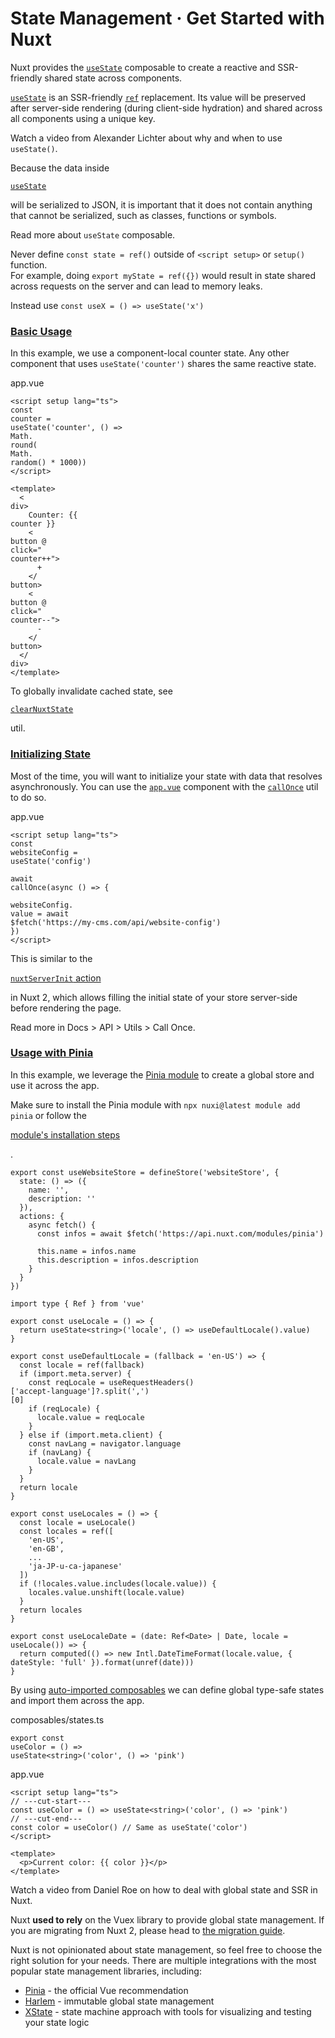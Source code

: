 # State Management · Get Started with Nuxt

Nuxt provides the [`useState`](https://nuxt.com/docs/api/composables/use-state) composable to create a reactive and SSR-friendly shared state across components.

[`useState`](https://nuxt.com/docs/api/composables/use-state) is an SSR-friendly [`ref`](https://vuejs.org/api/reactivity-core.html#ref) replacement. Its value will be preserved after server-side rendering (during client-side hydration) and shared across all components using a unique key.

Watch a video from Alexander Lichter about why and when to use `useState()`.

Because the data inside

[`useState`](https://nuxt.com/docs/api/composables/use-state)

will be serialized to JSON, it is important that it does not contain anything that cannot be serialized, such as classes, functions or symbols.

Read more about `useState` composable.

Never define `const state = ref()` outside of `<script setup>` or `setup()` function.  
For example, doing `export myState = ref({})` would result in state shared across requests on the server and can lead to memory leaks.

Instead use `const useX = () => useState('x')`

### [Basic Usage](#basic-usage)

In this example, we use a component-local counter state. Any other component that uses `useState('counter')` shares the same reactive state.

app.vue

```
<script setup lang="ts">
const
counter =
useState('counter', () =>
Math.
round(
Math.
random() * 1000))
</script>

<template>
  <
div>
    Counter: {{
counter }}
    <
button @
click="
counter++">
      +
    </
button>
    <
button @
click="
counter--">
      -
    </
button>
  </
div>
</template>

```

To globally invalidate cached state, see

[`clearNuxtState`](https://nuxt.com/docs/api/utils/clear-nuxt-state)

util.

### [Initializing State](#initializing-state)

Most of the time, you will want to initialize your state with data that resolves asynchronously. You can use the [`app.vue`](https://nuxt.com/docs/guide/directory-structure/app) component with the [`callOnce`](https://nuxt.com/docs/api/utils/call-once) util to do so.

app.vue

```
<script setup lang="ts">
const
websiteConfig =
useState('config')

await
callOnce(async () => {

websiteConfig.
value = await
$fetch('https://my-cms.com/api/website-config')
})
</script>

```

This is similar to the

[`nuxtServerInit` action](https://v2.nuxt.com/docs/directory-structure/store/#the-nuxtserverinit-action)

in Nuxt 2, which allows filling the initial state of your store server-side before rendering the page.

Read more in Docs > API > Utils > Call Once.

### [Usage with Pinia](#usage-with-pinia)

In this example, we leverage the [Pinia module](https://nuxt.com/modules/pinia) to create a global store and use it across the app.

Make sure to install the Pinia module with `npx nuxi@latest module add pinia` or follow the

[module's installation steps](https://pinia.vuejs.org/ssr/nuxt.html#Installation)

.

```
export const useWebsiteStore = defineStore('websiteStore', {
  state: () => ({
    name: '',
    description: ''
  }),
  actions: {
    async fetch() {
      const infos = await $fetch('https://api.nuxt.com/modules/pinia')

      this.name = infos.name
      this.description = infos.description
    }
  }
})

```

```
import type { Ref } from 'vue'

export const useLocale = () => {
  return useState<string>('locale', () => useDefaultLocale().value)
}

export const useDefaultLocale = (fallback = 'en-US') => {
  const locale = ref(fallback)
  if (import.meta.server) {
    const reqLocale = useRequestHeaders()
['accept-language']?.split(',')
[0]
    if (reqLocale) {
      locale.value = reqLocale
    }
  } else if (import.meta.client) {
    const navLang = navigator.language
    if (navLang) {
      locale.value = navLang
    }
  }
  return locale
}

export const useLocales = () => {
  const locale = useLocale()
  const locales = ref([
    'en-US',
    'en-GB',
    ...
    'ja-JP-u-ca-japanese'
  ])
  if (!locales.value.includes(locale.value)) {
    locales.value.unshift(locale.value)
  }
  return locales
}

export const useLocaleDate = (date: Ref<Date> | Date, locale = useLocale()) => {
  return computed(() => new Intl.DateTimeFormat(locale.value, { dateStyle: 'full' }).format(unref(date)))
}

```

By using [auto-imported composables](https://nuxt.com/docs/guide/directory-structure/composables) we can define global type-safe states and import them across the app.

composables/states.ts

```
export const
useColor = () =>
useState<string>('color', () => 'pink')

```

app.vue

```
<script setup lang="ts">
// ---cut-start---
const useColor = () => useState<string>('color', () => 'pink')
// ---cut-end---
const color = useColor() // Same as useState('color')
</script>

<template>
  <p>Current color: {{ color }}</p>
</template>

```

Watch a video from Daniel Roe on how to deal with global state and SSR in Nuxt.

Nuxt **used to rely** on the Vuex library to provide global state management. If you are migrating from Nuxt 2, please head to [the migration guide](about:/docs/migration/configuration#vuex).

Nuxt is not opinionated about state management, so feel free to choose the right solution for your needs. There are multiple integrations with the most popular state management libraries, including:

- [Pinia](https://nuxt.com/modules/pinia) - the official Vue recommendation
- [Harlem](https://nuxt.com/modules/harlem) - immutable global state management
- [XState](https://nuxt.com/modules/xstate) - state machine approach with tools for visualizing and testing your state logic
